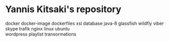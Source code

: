 # Yannis Kitsaki's repository

docker
docker-image 
dockerfiles
xsl 
database 
java-8 
glassfish 
wildfly 
viber 
skype 
trafik
nginx 
linux 
ubuntu   
wordpress 
playlist transormations
